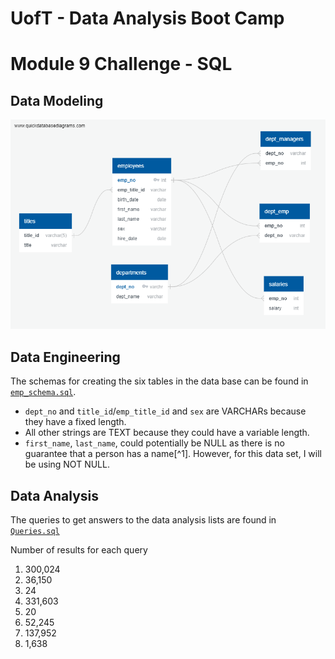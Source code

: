 # UofT - Data Analysis Boot Camp
#  Module 9 Challenge - SQL

## Data Modeling
![Entity Relationship Diagram](EmployeeSQL/ERD.png)

## Data Engineering
The schemas for creating the six tables in the data base can be found in [`emp_schema.sql`](EmployeeSQL/emp_schema.sql).

- `dept_no` and `title_id`/`emp_title_id` and `sex` are VARCHARs because they have a fixed length.
- All other strings are TEXT because they could have a variable length.
- `first_name`, `last_name`, could potentially be NULL as there is no guarantee that a person has a name[^1]. However, for this data set, I will be using NOT NULL.

## Data Analysis
The queries to get answers to the data analysis lists are found in [`Queries.sql`](EmployeeSQL/Queries.sql)

Number of results for each query

1. 300,024
2. 36,150
3. 24
4. 331,603
5. 20
6. 52,245
7. 137,952
8. 1,638
    
